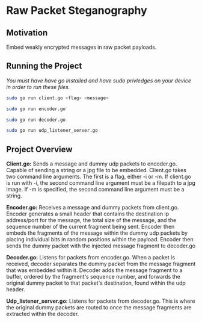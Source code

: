 # Raw Packet Steganography

## Motivation
Embed weakly encrypted messages in raw packet payloads.

## Running the Project
*You must have have go installed and have sudo privledges on your device in order to run these files.*
```sh
sudo go run client.go <flag> <message>
```
```sh
sudo go run encoder.go
```
```sh
sudo go run decoder.go
```
```sh
sudo go run udp_listener_server.go
```

## Project Overview
**Client.go:** Sends a message and dummy udp packets to encoder.go. Capable of sending a string or a jpg file to be embedded. Client.go takes two command line arguments. The first is a flag, either -i or -m. If client.go is run with -i, the second command line argument must be a filepath to a jpg image. If -m is specified, the second command line argument must be a string.

**Encoder.go:** Receives a message and dummy packets from client.go. Encoder generates a small header that contains the destination ip address/port for the message, the total size of the message, and the sequence number of the current fragment being sent. Encoder then embeds the fragments of the message within the dummy udp packets by placing individual bits in random positions within the payload. Encoder then sends the dummy packet with the injected message fragment to decoder.go

**Decoder.go:** Listens for packets from encoder.go. When a packet is received, decoder separates the dummy packet from the message fragment that was embedded within it. Decoder adds the message fragment to a buffer, ordered by the fragment's sequence number, and forwards the original dummy packet to that packet's destination, found within the udp header.

**Udp_listener_server.go:** Listens for packets from decoder.go. This is where the original dummy packets are routed to once the message fragments are extracted within the decoder.
